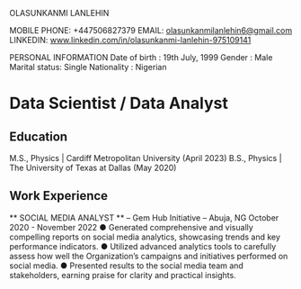 OLASUNKANMI LANLEHIN

MOBILE PHONE: +447506827379	EMAIL: olasunkanmilanlehin6@gmail.com   
LINKEDIN: www.linkedin.com/in/olasunkanmi-lanlehin-975109141 

PERSONAL INFORMATION
Date of birth   :	19th July, 1999
Gender            :	Male
Marital status:	Single
Nationality     :	Nigerian


# Data Scientist / Data Analyst

## Education

  M.S., Physics | Cardiff Metropolitan University (April 2023)
  B.S., Physics | The University of Texas at Dallas (May 2020)

## Work Experience

 ** SOCIAL MEDIA ANALYST ** – Gem Hub Initiative – Abuja, NG	October 2020 - November 2022
●	Generated comprehensive and visually compelling reports on social media analytics, showcasing trends and key performance indicators.
●	Utilized advanced analytics tools to carefully assess how well the Organization’s campaigns and initiatives performed on social media.
●	Presented results to the social media team and stakeholders, earning praise for clarity and practical insights.

